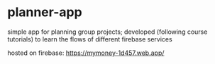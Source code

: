 # planner-app
simple app for planning group projects; developed (following course tutorials) to learn the flows of different firebase services

hosted on firebase: https://mymoney-1d457.web.app/


